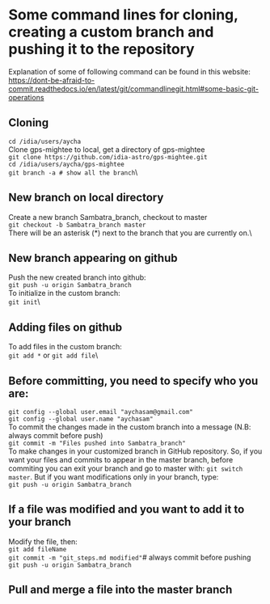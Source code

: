 # Some command lines for cloning, creating a custom branch and pushing it to the repository
Explanation of some of following command can be found in this website:
https://dont-be-afraid-to-commit.readthedocs.io/en/latest/git/commandlinegit.html#some-basic-git-operations 

## Cloning
`cd /idia/users/aycha`\
Clone gps-mightee to local, get a directory of gps-mightee\
`git clone https://github.com/idia-astro/gps-mightee.git`\
`cd /idia/users/aycha/gps-mightee`\
`git branch -a # show all the branch`\
## New branch on local directory
Create a new branch Sambatra_branch, checkout to master\
`git checkout -b Sambatra_branch master`\
There will be an asterisk (*) next to the branch that you are currently on.\
## New branch appearing on github
Push the new created branch into github:\
`git push -u origin Sambatra_branch`\
To initialize in the custom branch:\
`git init`\
## Adding files on github
To add files in the custom branch:\
`git add *` or `git add file`\                   
## Before committing, you need to specify who you are:
`git config --global user.email "aychasam@gmail.com"`\
`git config --global user.name "aychasam"`\
To commit the changes made in the custom branch into a message (N.B: always commit before push)\
`git commit -m "Files pushed into Sambatra_branch"`\
To make changes in your customized branch in GitHub repository. So, if you want your files and commits to appear in the master branch, before commiting you can exit your branch and go to master with: `git switch master`. But if you want modifications only in your branch, type:\
`git push -u origin Sambatra_branch` 
## If a file was modified and you want to add it to your branch
Modify the file, then:\
`git add fileName`\
`git commit -m "git_steps.md modified"`\# always commit before pushing
`git push -u origin Sambatra_branch`
## Pull and merge a file into the master branch